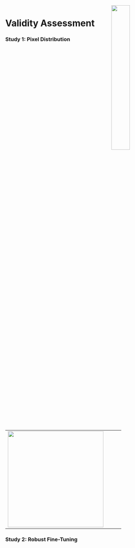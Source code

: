 <img src="https://github.com/ldkong1205/RoboDepth/blob/main/docs/figs/logo2.png" align="right" width="34%">

# Validity Assessment

### Study 1: Pixel Distribution

| | | | |
| :-: | :-: | :-: | :-: | 
| <img src="https://github.com/ldkong1205/RoboDepth/blob/main/docs/figs/validity/real_snow.jpg" width="300"> | 


### Study 2: Robust Fine-Tuning

